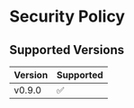 # Security Policy

## Supported Versions

| Version | Supported          |
| ------- | ------------------ |
| v0.9.0 | :white_check_mark:|
